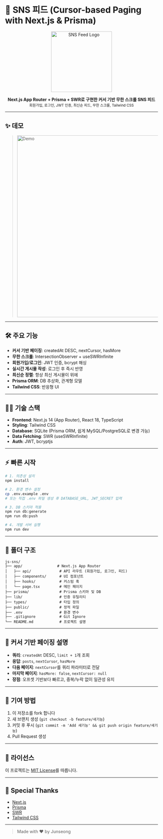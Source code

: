 # 🚀 SNS 피드 (Cursor-based Paging with Next.js & Prisma)

<p align="center">
  <img src="https://user-images.githubusercontent.com/9510055/273370282-2e2e6b2e-2e2e-4e2e-8e2e-2e2e6b2e2e2e.png" width="200" alt="SNS Feed Logo" />
</p>

<p align="center">
  <b>Next.js App Router + Prisma + SWR로 구현한 커서 기반 무한 스크롤 SNS 피드</b><br/>
  <sub>회원가입, 로그인, JWT 인증, 최신순 피드, 무한 스크롤, Tailwind CSS</sub>
</p>

---

## ✨ 데모

> <img src="https://user-images.githubusercontent.com/9510055/273370282-2e2e6b2e-2e2e-4e2e-8e2e-2e2e6b2e2e2e.gif" width="600" alt="Demo" />

---

## 🛠️ 주요 기능

- **커서 기반 페이징**: createdAt DESC, nextCursor, hasMore
- **무한 스크롤**: IntersectionObserver + useSWRInfinite
- **회원가입/로그인**: JWT 인증, bcrypt 해싱
- **실시간 게시물 작성**: 로그인 후 즉시 반영
- **최신순 정렬**: 항상 최신 게시물이 위에
- **Prisma ORM**: DB 추상화, 관계형 모델
- **Tailwind CSS**: 반응형 UI

---

## 🧑‍💻 기술 스택

- **Frontend**: Next.js 14 (App Router), React 18, TypeScript
- **Styling**: Tailwind CSS
- **Database**: SQLite (Prisma ORM, 쉽게 MySQL/PostgreSQL로 변경 가능)
- **Data Fetching**: SWR (useSWRInfinite)
- **Auth**: JWT, bcryptjs

---

## ⚡ 빠른 시작

```bash
# 1. 의존성 설치
npm install

# 2. 환경 변수 설정
cp .env.example .env
# 또는 직접 .env 파일 생성 후 DATABASE_URL, JWT_SECRET 입력

# 3. DB 스키마 적용
npm run db:generate
npm run db:push

# 4. 개발 서버 실행
npm run dev
```

---

## 📁 폴더 구조

```
js-sns/
├── app/                # Next.js App Router
│   ├── api/             # API 라우트 (회원가입, 로그인, 피드)
│   ├── components/      # UI 컴포넌트
│   ├── hooks/           # 커스텀 훅
│   └── page.tsx         # 메인 페이지
├── prisma/              # Prisma 스키마 및 DB
├── lib/                 # 인증 유틸리티
├── types/               # 타입 정의
├── public/              # 정적 파일
├── .env                 # 환경 변수
├── .gitignore           # Git Ignore
└── README.md            # 프로젝트 설명
```

---

## 🔄 커서 기반 페이징 설명

- **쿼리**: `createdAt` DESC, `limit + 1`개 조회
- **응답**: `posts`, `nextCursor`, `hasMore`
- **다음 페이지**: `nextCursor`를 쿼리 파라미터로 전달
- **마지막 페이지**: `hasMore: false`, `nextCursor: null`
- **장점**: 오프셋 기반보다 빠르고, 중복/누락 없이 일관성 유지

---

## 🧩 기여 방법

1. 이 저장소를 fork 합니다
2. 새 브랜치 생성 (`git checkout -b feature/새기능`)
3. 커밋 후 푸시 (`git commit -m 'Add 새기능' && git push origin feature/새기능`)
4. Pull Request 생성

---

## 📝 라이선스

이 프로젝트는 [MIT License](LICENSE)를 따릅니다.

---

## 🙏 Special Thanks

- [Next.js](https://nextjs.org/)
- [Prisma](https://www.prisma.io/)
- [SWR](https://swr.vercel.app/)
- [Tailwind CSS](https://tailwindcss.com/)

---

> Made with ❤️ by Junseong 